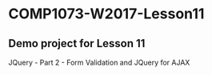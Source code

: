 # COMP1073-W2017-Lesson11

## Demo project for Lesson 11

JQuery - Part 2 - Form Validation and JQuery for AJAX
